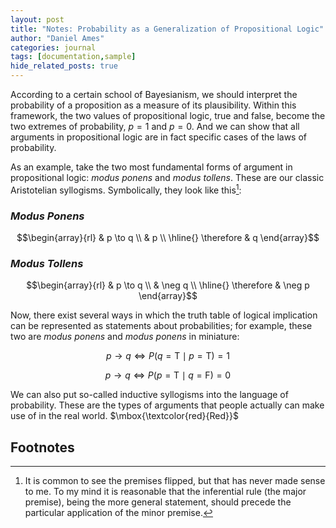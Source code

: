 ```yaml
---
layout: post
title: "Notes: Probability as a Generalization of Propositional Logic"
author: "Daniel Ames"
categories: journal
tags: [documentation,sample]
hide_related_posts: true
---
```


According to a certain school of Bayesianism, we should interpret the probability of a proposition as a measure of its plausibility. Within this framework, the two values of propositional logic, true and false, become the two extremes of probability, $p = 1$ and $p = 0$. And we can show that all arguments in propositional logic are in fact specific cases of the laws of probability.


As an example, take the two most fundamental forms of argument in propositional logic: _modus ponens_ and _modus tollens_.  These are our classic Aristotelian syllogisms. Symbolically, they look like this[^1]:

### _Modus Ponens_
$$\begin{array}{rl}
    & p \to q \\
    & p \\
    \hline{}
    \therefore & q
  \end{array}$$

### _Modus Tollens_
$$\begin{array}{rl}
    & p \to q \\
    & \neg q \\
    \hline{}
    \therefore & \neg p
  \end{array}$$

Now, there exist several ways in which the truth table of logical implication can be represented as statements about probabilities; for example, these two are _modus ponens_ and _modus ponens_ in miniature:

$$
p \to q \Longleftrightarrow P( q = \mbox{T}\mid p = \mbox{T}) = 1
$$

$$
p \to q \Longleftrightarrow P( p = \mbox{T}\mid q = \mbox{F}) = 0
$$


We can also put so-called inductive syllogisms into the language of probability. These are the types of arguments that people actually can make use of in the real world. $\mbox{\textcolor{red}{Red}}$
## Footnotes

[^1]: It is common to see the premises flipped, but that has never made sense to me. To my mind it is reasonable that the inferential rule (the major premise), being the more general statement, should precede the particular application of the minor premise.






